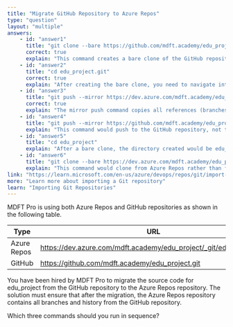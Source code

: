 ```yaml
---
title: "Migrate GitHub Repository to Azure Repos"
type: "question"
layout: "multiple"
answers:
    - id: "answer1"
      title: "git clone --bare https://github.com/mdft.academy/edu_project.git"
      correct: true
      explain: "This command creates a bare clone of the GitHub repository, which contains all the project data without the working files. This is the first step in the migration process."
    - id: "answer2"
      title: "cd edu_project.git"
      correct: true
      explain: "After creating the bare clone, you need to navigate into the cloned repository directory to perform the next step of the migration process."
    - id: "answer3"
      title: "git push --mirror https://dev.azure.com/mdft.academy/edu_project/_git/edu_project.git"
      correct: true
      explain: "The mirror push command copies all references (branches, tags, etc.) from the cloned GitHub repository to the Azure Repos repository, completing the migration process."
    - id: "answer4"
      title: "git push --mirror https://github.com/mdft.academy/edu_project.git"
      explain: "This command would push to the GitHub repository, not to Azure Repos, which contradicts the requirement to migrate from GitHub to Azure Repos."
    - id: "answer5"
      title: "cd edu_project"
      explain: "After a bare clone, the directory created would be edu_project.git, not edu_project, so this would be the wrong directory to change into."
    - id: "answer6"
      title: "git clone --bare https://dev.azure.com/mdft.academy/edu_project/_git/edu_project.git"
      explain: "This command would clone from Azure Repos rather than from GitHub, which is the opposite of the migration direction required."
link: "https://learn.microsoft.com/en-us/azure/devops/repos/git/import-git-repository?view=azure-devops"
more: "Learn more about importing a Git repository"
learn: "Importing Git Repositories"
---
```


MDFT Pro is using both Azure Repos and GitHub repositories as shown in the following table.

| Type         | URL                                           |
|--------------|-----------------------------------------------|
| Azure Repos  | https://dev.azure.com/mdft.academy/edu_project/_git/edu_project.git |
| GitHub       | https://github.com/mdft.academy/edu_project.git       |

You have been hired by MDFT Pro to migrate the source code for edu_project from the GitHub repository to the Azure Repos repository. The solution must ensure that after the migration, the Azure Repos repository contains all branches and history from the GitHub repository.

Which three commands should you run in sequence?
